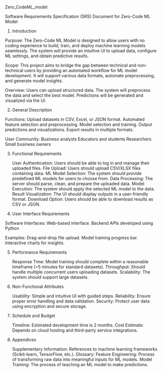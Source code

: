 Zero_CodeML_model

Software Requirements Specification (SRS) Document for Zero-Code ML Model
1. Introduction

Purpose:
The Zero-Code ML Model is designed to allow users with no coding experience to build, train, and deploy machine learning models seamlessly. The system will provide an intuitive UI to upload data, configure ML settings, and obtain predictive results.

Scope:
This project aims to bridge the gap between technical and non-technical users by providing an automated workflow for ML model development. It will support various data formats, automate preprocessing, and generate model insights.

Overview:
    Users can upload structured data.
    The system will preprocess the data and select the best model.
    Predictions will be generated and visualized via the UI.

2. General Description

Functions:
    Upload datasets in CSV, Excel, or JSON format.
    Automated feature selection and preprocessing.
    Model selection and training.
    Output predictions and visualizations.
    Export results in multiple formats.

User Community:
    Business analysts
    Educators and students
    Researchers
    Small business owners

3. Functional Requirements

    User Authentication: Users should be able to log in and manage their uploaded files.
    File Upload: Users should upload CSV/XLSX files containing data.
    ML Model Selection: The system should provide predefined ML models for users to choose from.
    Data Processing: The server should parse, clean, and prepare the uploaded data.
    Model Execution: The system should apply the selected ML model to the data.
    Result Visualization: The UI should display outputs in a user-friendly format.
    Download Option: Users should be able to download results as CSV or JSON.

4. User Interface Requirements

Software Interfaces:
    Web-based interface.
    Backend APIs developed using Python

Examples:
    Drag-and-drop file upload.
    Model training progress bar.
    Interactive charts for insights.

5. Performance Requirements

    Response Time: Model training should complete within a reasonable timeframe (~5 minutes for standard datasets).
    Throughput: Should handle multiple concurrent users uploading datasets.
    Scalability: The system should support large datasets.

6. Non-Functional Attributes

    Usability: Simple and intuitive UI with guided steps.
    Reliability: Ensure proper error handling and data validation.
    Security: Protect user data using encryption and secure storage.

7. Schedule and Budget

    Timeline: Estimated development time is 2 months.
    Cost Estimate: Depends on cloud hosting and third-party service integrations.

8. Appendices

    Supplementary Information: References to machine learning frameworks (Scikit-learn, TensorFlow, etc.).
    Glossary:
        Feature Engineering: Process of transforming raw data into meaningful inputs for ML models.
        Model Training: The process of teaching an ML model to make predictions.


